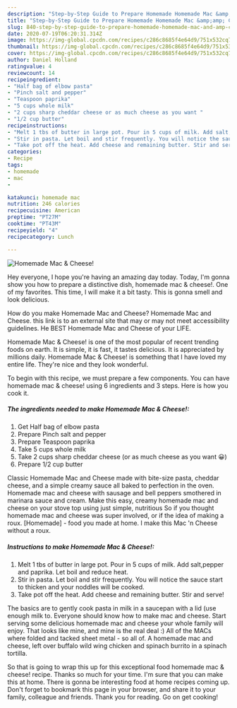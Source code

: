 ```yaml
---
description: "Step-by-Step Guide to Prepare Homemade Homemade Mac &amp;amp; Cheese!"
title: "Step-by-Step Guide to Prepare Homemade Homemade Mac &amp;amp; Cheese!"
slug: 840-step-by-step-guide-to-prepare-homemade-homemade-mac-and-amp-cheese
date: 2020-07-19T06:20:31.314Z
image: https://img-global.cpcdn.com/recipes/c286c8685f4e64d9/751x532cq70/homemade-mac-cheese-recipe-main-photo.jpg
thumbnail: https://img-global.cpcdn.com/recipes/c286c8685f4e64d9/751x532cq70/homemade-mac-cheese-recipe-main-photo.jpg
cover: https://img-global.cpcdn.com/recipes/c286c8685f4e64d9/751x532cq70/homemade-mac-cheese-recipe-main-photo.jpg
author: Daniel Holland
ratingvalue: 4
reviewcount: 14
recipeingredient:
- "Half bag of elbow pasta"
- "Pinch salt and pepper"
- "Teaspoon paprika"
- "5 cups whole milk"
- "2 cups sharp cheddar cheese or as much cheese as you want "
- "1/2 cup butter"
recipeinstructions:
- "Melt 1 tbs of butter in large pot. Pour in 5 cups of milk. Add salt,pepper and paprika. Let boil and reduce heat."
- "Stir in pasta. Let boil and stir frequently. You will notice the sauce start to thicken and your noddles will be cooked."
- "Take pot off the heat. Add cheese and remaining butter. Stir and serve!"
categories:
- Recipe
tags:
- homemade
- mac
- 

katakunci: homemade mac  
nutrition: 246 calories
recipecuisine: American
preptime: "PT27M"
cooktime: "PT43M"
recipeyield: "4"
recipecategory: Lunch

---
```



![Homemade Mac &amp; Cheese!](https://img-global.cpcdn.com/recipes/c286c8685f4e64d9/751x532cq70/homemade-mac-cheese-recipe-main-photo.jpg)

Hey everyone, I hope you're having an amazing day today. Today, I'm gonna show you how to prepare a distinctive dish, homemade mac &amp; cheese!. One of my favorites. This time, I will make it a bit tasty. This is gonna smell and look delicious.

How do you make Homemade Mac and Cheese? Homemade Mac and Cheese. this link is to an external site that may or may not meet accessibility guidelines. He BEST Homemade Mac and Cheese of your LIFE.

Homemade Mac &amp; Cheese! is one of the most popular of recent trending foods on earth. It is simple, it is fast, it tastes delicious. It is appreciated by millions daily. Homemade Mac &amp; Cheese! is something that I have loved my entire life. They're nice and they look wonderful.


To begin with this recipe, we must prepare a few components. You can have homemade mac &amp; cheese! using 6 ingredients and 3 steps. Here is how you cook it.

<!--inarticleads1-->

##### The ingredients needed to make Homemade Mac &amp; Cheese!:

1. Get Half bag of elbow pasta
1. Prepare Pinch salt and pepper
1. Prepare Teaspoon paprika
1. Take 5 cups whole milk
1. Take 2 cups sharp cheddar cheese (or as much cheese as you want 😀)
1. Prepare 1/2 cup butter


Classic Homemade Mac and Cheese made with bite-size pasta, cheddar cheese, and a simple creamy sauce all baked to perfection in the oven. Homemade mac and cheese with sausage and bell peppers smothered in marinara sauce and cream. Make this easy, creamy homemade mac and cheese on your stove top using just simple, nutritious So if you thought homemade mac and cheese was super involved, or if the idea of making a roux. [Homemade] - food you made at home. I make this Mac &#39;n Cheese without a roux. 

<!--inarticleads2-->

##### Instructions to make Homemade Mac &amp; Cheese!:

1. Melt 1 tbs of butter in large pot. Pour in 5 cups of milk. Add salt,pepper and paprika. Let boil and reduce heat.
1. Stir in pasta. Let boil and stir frequently. You will notice the sauce start to thicken and your noddles will be cooked.
1. Take pot off the heat. Add cheese and remaining butter. Stir and serve!


The basics are to gently cook pasta in milk in a saucepan with a lid (use enough milk to. Everyone should know how to make mac and cheese. Start serving some delicious homemade mac and cheese your whole family will enjoy. That looks like mine, and mine is the real deal :) All of the MACs where folded and tacked sheet metal - so all of. A homemade mac and cheese, left over buffalo wild wing chicken and spinach burrito in a spinach tortilla. 

So that is going to wrap this up for this exceptional food homemade mac &amp; cheese! recipe. Thanks so much for your time. I'm sure that you can make this at home. There is gonna be interesting food at home recipes coming up. Don't forget to bookmark this page in your browser, and share it to your family, colleague and friends. Thank you for reading. Go on get cooking!
